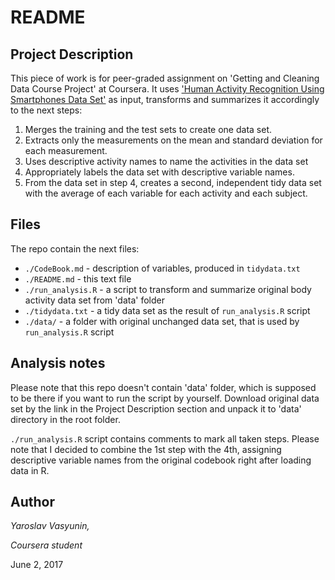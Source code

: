 # README

## Project Description

This piece of work is for peer-graded assignment on 'Getting and Cleaning Data Course Project' at Coursera. It uses ['Human Activity Recognition Using Smartphones Data Set'](http://archive.ics.uci.edu/ml/datasets/Human+Activity+Recognition+Using+Smartphones#) as input, transforms and summarizes it accordingly to the next steps:

1. Merges the training and the test sets to create one data set.
2. Extracts only the measurements on the mean and standard deviation for each measurement.
3. Uses descriptive activity names to name the activities in the data set
4. Appropriately labels the data set with descriptive variable names.
5. From the data set in step 4, creates a second, independent tidy data set with the average of each variable for each activity and each subject.

## Files
The repo contain the next files:
* `./CodeBook.md` - description of variables, produced in `tidydata.txt`
* `./README.md` - this text file
* `./run_analysis.R` - a script to transform and summarize original body activity data set from 'data' folder
* `./tidydata.txt`  - a tidy data set as the result of `run_analysis.R` script
* `./data/` - a folder with original unchanged data set, that is used by `run_analysis.R` script

## Analysis notes

Please note that this repo doesn't contain 'data' folder, which is supposed to be there if you want to run the script by yourself. Download original data set by the link in the Project Description section and unpack it to 'data' directory in the root folder.

`./run_analysis.R` script contains comments to mark all taken steps. Please note that I decided to combine the 1st step with the 4th, assigning descriptive variable names from the original codebook right after loading data in R.

## Author
_Yaroslav Vasyunin,_

_Coursera student_

June 2, 2017
